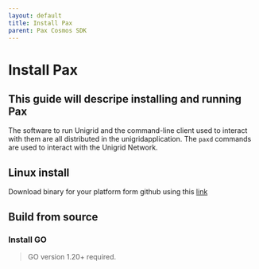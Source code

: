 ```yaml
---
layout: default
title: Install Pax
parent: Pax Cosmos SDK
---
```


# Install Pax

## This guide will descripe installing and running Pax

The software to run Unigrid and the command-line client used to interact with them are all distributed in the unigridapplication. The `paxd` commands are used to interact with the Unigrid Network.

## Linux install

Download binary for your platform form github using this [link](https://github.com/unigrid-project/paxd/releases/latest)

## Build from source

### Install GO

>GO version 1.20+ required. 

